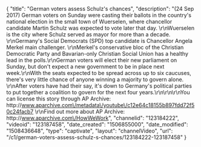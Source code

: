 {
    "title": "German voters assess Schulz's chances",
    "description": "(24 Sep 2017) German voters on Sunday were casting their ballots in the country's national election in the small town of Wuerselen, where chancellor candidate Martin Schulz was expected to vote later that day. \r\nWuerselen is the city where Schulz served as mayor for more than a decade. \r\nGermany's Social Democrats (SPD) top candidate is Chancellor Angela Merkel main challenger. \r\nMerkel's conservative bloc of the Christian Democratic Party and Bavarian-only Christian Social Union has a healthy lead in the polls.\r\nGerman voters will elect their new parliament on Sunday, but don't expect a new government to be in place next week.\r\nWith the seats expected to be spread across up to six caucuses, there's very little chance of anyone winning a majority to govern alone. \r\nAfter voters have had their say, it's down to Germany's political parties to put together a coalition to govern for the next four years.\r\n\r\n\r\nYou can license this story through AP Archive: http:\/\/www.aparchive.com\/metadata\/youtube\/c12e64c18155b897fdd72f50c24facb7 \r\nFind out more about AP Archive: http:\/\/www.aparchive.com\/HowWeWork",
    "channelid": "123184222",
    "videoid": "123187458",
    "date_created": "1506855000",
    "date_modified": "1508436648",
    "type": "captivate",
    "layout": "channelVideo",
    "url": "\/c1\/german-voters-assess-schulz-s-chances\/123184222-123187458"
}